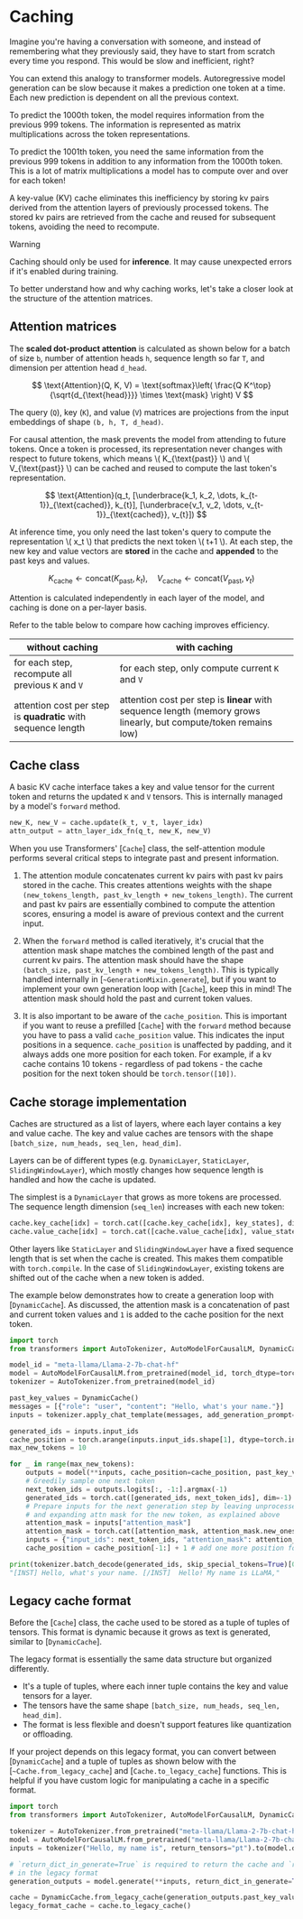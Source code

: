 <!--Copyright 2024 The HuggingFace Team. All rights reserved.

Licensed under the Apache License, Version 2.0 (the "License"); you may not use this file except in compliance with
the License. You may obtain a copy of the License at

http://www.apache.org/licenses/LICENSE-2.0

Unless required by applicable law or agreed to in writing, software distributed under the License is distributed on
an "AS IS" BASIS, WITHOUT WARRANTIES OR CONDITIONS OF ANY KIND, either express or implied. See the License for the
specific language governing permissions and limitations under the License.

⚠️ Note that this file is in Markdown but contains specific syntax for our doc-builder (similar to MDX) that may not be
rendered properly in your Markdown viewer.

-->

# Caching
Imagine you're having a conversation with someone, and instead of remembering what they previously said, they have to start from scratch every time you respond. This would be slow and inefficient, right?

You can extend this analogy to transformer models. Autoregressive model generation can be slow because it makes a prediction one token at a time. Each new prediction is dependent on all the previous context.

To predict the 1000th token, the model requires information from the previous 999 tokens. The information is represented as matrix multiplications across the token representations.

To predict the 1001th token, you need the same information from the previous 999 tokens in addition to any information from the 1000th token. This is a lot of matrix multiplications a model has to compute over and over for each token!

A key-value (KV) cache eliminates this inefficiency by storing kv pairs derived from the attention layers of previously processed tokens. The stored kv pairs are retrieved from the cache and reused for subsequent tokens, avoiding the need to recompute.

> [!WARNING]
> Caching should only be used for **inference**. It may cause unexpected errors if it's enabled during training.

To better understand how and why caching works, let's take a closer look at the structure of the attention matrices.

## Attention matrices

The **scaled dot-product attention** is calculated as shown below for a batch of size `b`, number of attention heads `h`, sequence length so far `T`, and dimension per attention head `d_head`.

$$
\text{Attention}(Q, K, V) = \text{softmax}\left( \frac{Q K^\top}{\sqrt{d_{\text{head}}}} \times \text{mask} \right) V
$$

The query (`Q`), key (`K`), and value (`V`) matrices are projections from the input embeddings of shape `(b, h, T, d_head)`.

For causal attention, the mask prevents the model from attending to future tokens. Once a token is processed, its representation never changes with respect to future tokens, which means \\( K_{\text{past}} \\) and \\( V_{\text{past}} \\) can be cached and reused to compute the last token's representation.

$$
\text{Attention}(q_t, [\underbrace{k_1, k_2, \dots, k_{t-1}}_{\text{cached}}, k_{t}], [\underbrace{v_1, v_2, \dots, v_{t-1}}_{\text{cached}}, v_{t}])
$$

At inference time, you only need the last token's query to compute the representation \\( x_t \\) that predicts the next token \\( t+1 \\). At each step, the new key and value vectors are **stored** in the cache and **appended** to the past keys and values.

$$
K_{\text{cache}} \leftarrow \text{concat}(K_{\text{past}}, k_t), \quad V_{\text{cache}} \leftarrow \text{concat}(V_{\text{past}}, v_t)
$$

Attention is calculated independently in each layer of the model, and caching is done on a per-layer basis.

Refer to the table below to compare how caching improves efficiency.

| without caching | with caching |
|---|---|
| for each step, recompute all previous `K` and `V`  | for each step, only compute current `K` and `V` 
| attention cost per step is **quadratic** with sequence length | attention cost per step is **linear** with sequence length (memory grows linearly, but compute/token remains low) |



## Cache class

A basic KV cache interface takes a key and value tensor for the current token and returns the updated `K` and `V` tensors. This is internally managed by a model's `forward` method.

```py
new_K, new_V = cache.update(k_t, v_t, layer_idx)
attn_output = attn_layer_idx_fn(q_t, new_K, new_V)
```

When you use Transformers' [`Cache`] class, the self-attention module performs several critical steps to integrate past and present information.

1. The attention module concatenates current kv pairs with past kv pairs stored in the cache. This creates attentions weights with the shape `(new_tokens_length, past_kv_length + new_tokens_length)`. The current and past kv pairs are essentially combined to compute the attention scores, ensuring a model is aware of previous context and the current input.

2. When the `forward` method is called iteratively, it's crucial that the attention mask shape matches the combined length of the past and current kv pairs. The attention mask should have the shape `(batch_size, past_kv_length + new_tokens_length)`. This is typically handled internally in [`~GenerationMixin.generate`], but if you want to implement your own generation loop with [`Cache`], keep this in mind! The attention mask should hold the past and current token values.

3. It is also important to be aware of the `cache_position`. This is important if you want to reuse a prefilled [`Cache`] with the `forward` method because you have to pass a valid `cache_position` value. This indicates the input positions in a sequence. `cache_position` is unaffected by padding, and it always adds one more position for each token. For example, if a kv cache contains 10 tokens - regardless of pad tokens - the cache position for the next token should be `torch.tensor([10])`.

## Cache storage implementation

Caches are structured as a list of layers, where each layer contains a key and value cache. The key and value caches are tensors with the shape `[batch_size, num_heads, seq_len, head_dim]`.

Layers can be of different types (e.g. `DynamicLayer`, `StaticLayer`, `SlidingWindowLayer`), which mostly changes how sequence length is handled and how the cache is updated.

The simplest is a `DynamicLayer` that grows as more tokens are processed. The sequence length dimension (`seq_len`) increases with each new token:

```py
cache.key_cache[idx] = torch.cat([cache.key_cache[idx], key_states], dim=-2)
cache.value_cache[idx] = torch.cat([cache.value_cache[idx], value_states], dim=-2)
```

Other layers like `StaticLayer` and `SlidingWindowLayer` have a fixed sequence length that is set when the cache is created. This makes them compatible with `torch.compile`. In the case of `SlidingWindowLayer`, existing tokens are shifted out of the cache when a new token is added.

The example below demonstrates how to create a generation loop with [`DynamicCache`]. As discussed, the attention mask is a concatenation of past and current token values and `1` is added to the cache position for the next token.

```py
import torch
from transformers import AutoTokenizer, AutoModelForCausalLM, DynamicCache

model_id = "meta-llama/Llama-2-7b-chat-hf"
model = AutoModelForCausalLM.from_pretrained(model_id, torch_dtype=torch.bfloat16, device_map="cuda:0")
tokenizer = AutoTokenizer.from_pretrained(model_id)

past_key_values = DynamicCache()
messages = [{"role": "user", "content": "Hello, what's your name."}]
inputs = tokenizer.apply_chat_template(messages, add_generation_prompt=True, return_tensors="pt", return_dict=True).to("cuda:0")

generated_ids = inputs.input_ids
cache_position = torch.arange(inputs.input_ids.shape[1], dtype=torch.int64, device="cuda:0")
max_new_tokens = 10

for _ in range(max_new_tokens):
    outputs = model(**inputs, cache_position=cache_position, past_key_values=past_key_values, use_cache=True)
    # Greedily sample one next token
    next_token_ids = outputs.logits[:, -1:].argmax(-1)
    generated_ids = torch.cat([generated_ids, next_token_ids], dim=-1)
    # Prepare inputs for the next generation step by leaving unprocessed tokens, in our case we have only one new token
    # and expanding attn mask for the new token, as explained above
    attention_mask = inputs["attention_mask"]
    attention_mask = torch.cat([attention_mask, attention_mask.new_ones((attention_mask.shape[0], 1))], dim=-1)
    inputs = {"input_ids": next_token_ids, "attention_mask": attention_mask}
    cache_position = cache_position[-1:] + 1 # add one more position for the next token

print(tokenizer.batch_decode(generated_ids, skip_special_tokens=True)[0])
"[INST] Hello, what's your name. [/INST]  Hello! My name is LLaMA,"
```
## Legacy cache format

Before the [`Cache`] class, the cache used to be stored as a tuple of tuples of tensors. This format is dynamic because it grows as text is generated, similar to [`DynamicCache`].

The legacy format is essentially the same data structure but organized differently.
- It's a tuple of tuples, where each inner tuple contains the key and value tensors for a layer.
- The tensors have the same shape `[batch_size, num_heads, seq_len, head_dim]`.
- The format is less flexible and doesn't support features like quantization or offloading.

If your project depends on this legacy format, you can convert between [`DynamicCache`] and a tuple of tuples as shown below with the [`~Cache.from_legacy_cache`] and [`Cache.to_legacy_cache`] functions. This is helpful if you have custom logic for manipulating a cache in a specific format.

```py
import torch
from transformers import AutoTokenizer, AutoModelForCausalLM, DynamicCache

tokenizer = AutoTokenizer.from_pretrained("meta-llama/Llama-2-7b-chat-hf")
model = AutoModelForCausalLM.from_pretrained("meta-llama/Llama-2-7b-chat-hf", torch_dtype=torch.float16, device_map="auto")
inputs = tokenizer("Hello, my name is", return_tensors="pt").to(model.device)

# `return_dict_in_generate=True` is required to return the cache and `return_legacy_cache` forces the returned cache
# in the legacy format
generation_outputs = model.generate(**inputs, return_dict_in_generate=True, return_legacy_cache=True, max_new_tokens=5)

cache = DynamicCache.from_legacy_cache(generation_outputs.past_key_values)
legacy_format_cache = cache.to_legacy_cache()
```